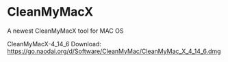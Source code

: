 # CleanMyMacX
A newest CleanMyMacX tool for MAC OS

CleanMyMacX-4_14_6   Download: https://go.naodai.org/d/Software/CleanMyMac/CleanMyMac_X_4_14_6.dmg
